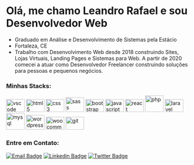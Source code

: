 # Olá, me chamo Leandro Rafael e sou Desenvolvedor Web

* Graduado em Análise e Desenvolvimento de Sistemas pela Estácio
* Fortaleza, CE
* Trabalho com Desenvolvimento Web desde 2018 construindo Sites, Lojas Virtuais, Landing Pages e Sistemas para Web. A partir de 2020 comecei a atuar como Desenvolvedor Freelancer construindo soluções para pessoas e pequenos negócios.

### Minhas Stacks:

<img src="https://cdn.jsdelivr.net/gh/devicons/devicon/icons/vscode/vscode-original.svg" alt="vscode" title="VSCODE" width="50" height="35" style="max-width:100%;"></img>
<img src="https://cdn.jsdelivr.net/gh/devicons/devicon/icons/html5/html5-original.svg" alt="html5" title="HTML5" width="50" height="35" style="max-width:100%;"></img>
<img src="https://cdn.jsdelivr.net/gh/devicons/devicon/icons/css3/css3-original.svg" alt="css3" title="CSS3"    width="50" height="35" style="max-width:100%;"></img>
<img src="https://cdn.jsdelivr.net/gh/devicons/devicon/icons/sass/sass-original.svg" alt="sass" title="SASS" width="50" height="40" style="max-width:100%;"></img>
<img src="https://cdn.jsdelivr.net/gh/devicons/devicon/icons/bootstrap/bootstrap-original.svg" title="BOOTSTRAP" alt="bootstrap" width="50" height="35" style="max-width: 100%;"></img>
<img src="https://cdn.jsdelivr.net/gh/devicons/devicon/icons/javascript/javascript-original.svg" title="JAVASCRIPT" alt="javascript" width="50" height="35" style="max-width:100%;"></img>
<img src="https://cdn.jsdelivr.net/gh/devicons/devicon/icons/react/react-original.svg" title="REACT" alt="react" width="50" height="35" style="max-width:100%;"></img>
<img src="https://cdn.jsdelivr.net/gh/devicons/devicon/icons/php/php-plain.svg" title="PHP" alt="php"   width="50" height="45" style="max-width:100%;"></img>
<img src="https://cdn.jsdelivr.net/gh/devicons/devicon/icons/laravel/laravel-plain-wordmark.svg" title="LARAVEL" alt="laravel" width="50" height="35" style="max-width:100%;"></img>
<img src="https://cdn.jsdelivr.net/gh/devicons/devicon/icons/mysql/mysql-original-wordmark.svg" title="MYSQL" alt="mysql" width="50" height="45" style="max-width:100%;"></img>
<img src="https://cdn.jsdelivr.net/gh/devicons/devicon/icons/wordpress/wordpress-plain-wordmark.svg" title="WORDPRESS" alt="wordpress" width="50" height="40" style="max-width:100%;"></img>
<img src="https://cdn.jsdelivr.net/gh/devicons/devicon/icons/woocommerce/woocommerce-original.svg" title="WOOCOMMERCE" alt="woocommerce" width="50" height="35" style="max-width:100%;"></img>
<img src="https://cdn.jsdelivr.net/gh/devicons/devicon/icons/git/git-original.svg" title="GIT" alt="git"   width="50" height="35" style="max-width:100%;"></img>

### Entre em Contato:

[![Email Badge](https://img.shields.io/badge/Gmail-D14836?style=for-the-badge&logo=gmail&logoColor=white&link=mailto:leandrorafael.contato@gmail.com)](mailto:leandrorafael.contato@gmail.com)
[![Linkedin Badge](https://img.shields.io/badge/LinkedIn-0077B5?style=for-the-badge&logo=linkedin&logoColor=white&link=https://www.linkedin.com/in/leandrorafael-dev/)](https://www.linkedin.com/in/leandrorafael-dev/ )
[![Twitter Badge](https://img.shields.io/badge/Twitter-1DA1F2?style=for-the-badge&logo=twitter&logoColor=white&link=https://twitter.com/leandrorafaelBR)](https://twitter.com/leandrorafaelBR)

